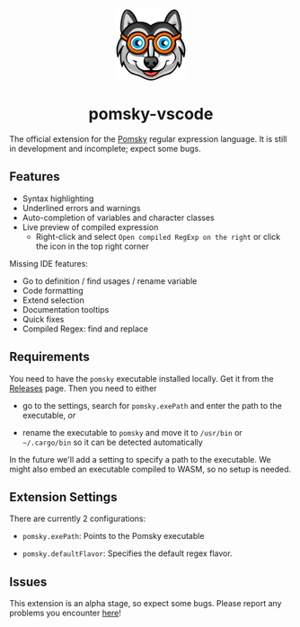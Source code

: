 <div align="center">

![Logo](./media/icon.png)

# pomsky-vscode

</div>

The official extension for the [Pomsky](https://pomsky-lang.org) regular expression language. It is
still in development and incomplete; expect some bugs.

## Features

- Syntax highlighting
- Underlined errors and warnings
- Auto-completion of variables and character classes
- Live preview of compiled expression
  - Right-click and select `Open compiled RegExp on the right` or click the icon in the top right
    corner

Missing IDE features:

- Go to definition / find usages / rename variable
- Code formatting
- Extend selection
- Documentation tooltips
- Quick fixes
- Compiled Regex: find and replace

## Requirements

You need to have the `pomsky` executable installed locally. Get it from the
[Releases](https://github.com/pomsky-lang/pomsky/releases) page. Then you need to either

- go to the settings, search for `pomsky.exePath` and enter the path to the executable, _or_

- rename the executable to `pomsky` and move it to `/usr/bin` or `~/.cargo/bin` so it can be
  detected automatically

In the future we'll add a setting to specify a path to the executable. We might also embed an
executable compiled to WASM, so no setup is needed.

## Extension Settings

There are currently 2 configurations:

- `pomsky.exePath`: Points to the Pomsky executable

- `pomsky.defaultFlavor`: Specifies the default regex flavor.

## Issues

This extension is an alpha stage, so expect some bugs. Please report any problems you encounter
[here](https://github.com/pomsky-lang/pomsky-vscode/issues)!
